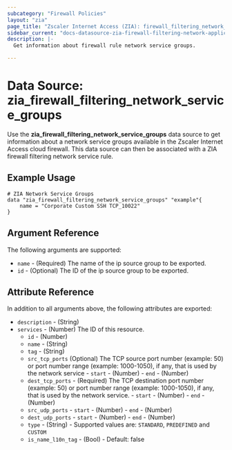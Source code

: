 ```yaml
---
subcategory: "Firewall Policies"
layout: "zia"
page_title: "Zscaler Internet Access (ZIA): firewall_filtering_network_service_groups"
sidebar_current: "docs-datasource-zia-firewall-filtering-network-application-groups"
description: |-
  Get information about firewall rule network service groups.

---
```


# Data Source: zia_firewall_filtering_network_service_groups

Use the **zia_firewall_filtering_network_service_groups** data source to get information about a network service groups available in the Zscaler Internet Access cloud firewall. This data source can then be associated with a ZIA firewall filtering network service rule.

## Example Usage

```hcl
# ZIA Network Service Groups
data "zia_firewall_filtering_network_service_groups" "example"{
    name = "Corporate Custom SSH TCP_10022"
}
```

## Argument Reference

The following arguments are supported:

* `name` - (Required) The name of the ip source group to be exported.
* `id` - (Optional) The ID of the ip source group to be exported.

## Attribute Reference

In addition to all arguments above, the following attributes are exported:

* `description` - (String)
* `services` - (Number) The ID of this resource.
  * `id` - (Number)
  * `name` - (String)
  * `tag` - (String)
  * `src_tcp_ports` (Optional) The TCP source port number (example: 50) or port number range (example: 1000-1050), if any, that is used by the network service
         - `start` - (Number)
         - `end` - (Number)
  * `dest_tcp_ports` - (Required) The TCP destination port number (example: 50) or port number range (example: 1000-1050), if any, that is used by the network service.
         - `start` - (Number)
         - `end` - (Number)
  * `src_udp_ports`
         - `start` - (Number)
         - `end` - (Number)
  * `dest_udp_ports`
         - `start` - (Number)
         - `end` - (Number)
  * `type` - (String) - Supported values are: `STANDARD`, `PREDEFINED` and `CUSTOM`
  * `is_name_l10n_tag` - (Bool) - Default: false
